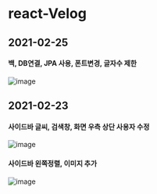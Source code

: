 # react-Velog

## 2021-02-25
#### 백, DB연결, JPA 사용, 폰트변경, 글자수 제한
![image](https://user-images.githubusercontent.com/61797683/109116819-7bb85b00-7784-11eb-910c-d2daac24cef3.png)

## 2021-02-23
#### 사이드바 글씨, 검색창, 화면 우측 상단 사용자 수정
![image](https://user-images.githubusercontent.com/61797683/108792863-9e504580-75c5-11eb-8551-30a5ab9bcce9.png)

#### 사이드바 왼쪽정렬, 이미지 추가
![image](https://user-images.githubusercontent.com/61797683/108820904-2f441280-7600-11eb-9e14-63d26c51fe48.png)
